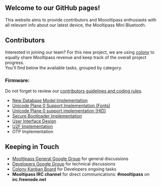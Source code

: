 ## [](#header-1)Welcome to our GitHub pages!
This website aims to provide contributors and Moooltipass enthusiasts with all relevant info about our latest device, the Mooltipass Mini Bluetooth. 


## [](#header-2)Contributors
Interested in joining our team? For this new project, we are using <a href="https://colony.io/">colony</a> to equally share Mooltipass revenue and keep track of the overall project progress.  
You'll find below the available tasks, grouped by category.
### [](#header-3)Firmware:
Do not forget to review our [contributors guidelines and coding rules](coding_rules).
* [New Database Model Implementation](task_db)
* [Unicode Plane 0 Support Implementation (Fonts)](task_unicode_font)
* [Unicode Plane 0 support implementation (HID)](task_unicode_hid)
* [Secure Bootloader Implementation](task_bootloader)
* [User Interface Design](task_ui_design)
* [U2F Implementation](task_u2f)
* OTP Implementation

## [](#header-2)Keeping in Touch
- <a href="https://groups.google.com/forum/#!forum/mooltipass">Mooltipass General Google Group</a> for general discussions
- <a href="https://groups.google.com/forum/#!forum/mooltipass-mini-ble-developpers">Developers Google Group</a> for technical discussions
- <a href="https://colony.io">Colony Kanban Board</a> for Developers ongoing tasks
- **Mooltipass IRC channel** for direct communications: **#mooltipass** on **irc.freenode.net**
